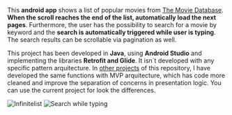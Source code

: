 This **android app** shows a list of popular movies from [The Movie Database](https://www.themoviedb.org/?language=es). **When the scroll reaches the end of the list, automatically load the next pages**.
Furthermore, the user has the possibility to search for a movie by keyword and the **search is automatically triggered while user is typing**. The search results can be scrollable via pagination as well.

This project has been developed in **Java**, using **Android Studio** and implementing the libraries **Retrofit and Glide**. It isn´t developed with any specific pattern arquitecture. In [other projects](https://github.com/fvaldiviadev/TMDBProject-MVP) of this repository, I have developed the same functions with MVP arquitecture, which has code more cleaned and improve the separation of concerns in presentation logic. 
You can use the current project for look the differences.



![Infinitelist](https://media.giphy.com/media/SIIzinjIN13wF6mNRa/giphy.gif)   ![Search while typing](https://media.giphy.com/media/Ec5Tl1i7M4ZJIawXzB/giphy.gif)
